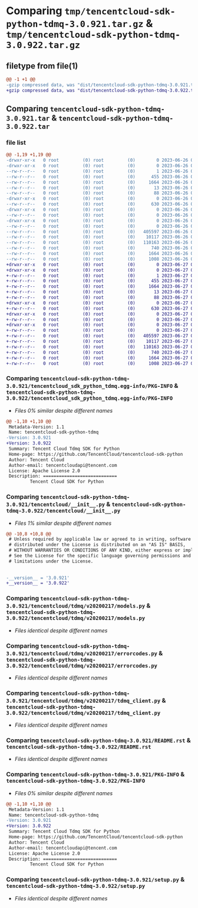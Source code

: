 # Comparing `tmp/tencentcloud-sdk-python-tdmq-3.0.921.tar.gz` & `tmp/tencentcloud-sdk-python-tdmq-3.0.922.tar.gz`

## filetype from file(1)

```diff
@@ -1 +1 @@
-gzip compressed data, was "dist/tencentcloud-sdk-python-tdmq-3.0.921.tar", last modified: Mon Jun 26 00:34:07 2023, max compression
+gzip compressed data, was "dist/tencentcloud-sdk-python-tdmq-3.0.922.tar", last modified: Tue Jun 27 00:34:24 2023, max compression
```

## Comparing `tencentcloud-sdk-python-tdmq-3.0.921.tar` & `tencentcloud-sdk-python-tdmq-3.0.922.tar`

### file list

```diff
@@ -1,19 +1,19 @@
-drwxr-xr-x   0 root         (0) root         (0)        0 2023-06-26 00:34:07.000000 tencentcloud-sdk-python-tdmq-3.0.921/
-drwxr-xr-x   0 root         (0) root         (0)        0 2023-06-26 00:34:07.000000 tencentcloud-sdk-python-tdmq-3.0.921/tencentcloud_sdk_python_tdmq.egg-info/
--rw-r--r--   0 root         (0) root         (0)        1 2023-06-26 00:34:07.000000 tencentcloud-sdk-python-tdmq-3.0.921/tencentcloud_sdk_python_tdmq.egg-info/dependency_links.txt
--rw-r--r--   0 root         (0) root         (0)      455 2023-06-26 00:34:07.000000 tencentcloud-sdk-python-tdmq-3.0.921/tencentcloud_sdk_python_tdmq.egg-info/SOURCES.txt
--rw-r--r--   0 root         (0) root         (0)     1664 2023-06-26 00:34:07.000000 tencentcloud-sdk-python-tdmq-3.0.921/tencentcloud_sdk_python_tdmq.egg-info/PKG-INFO
--rw-r--r--   0 root         (0) root         (0)       13 2023-06-26 00:34:07.000000 tencentcloud-sdk-python-tdmq-3.0.921/tencentcloud_sdk_python_tdmq.egg-info/top_level.txt
--rw-r--r--   0 root         (0) root         (0)       88 2023-06-26 00:34:07.000000 tencentcloud-sdk-python-tdmq-3.0.921/setup.cfg
-drwxr-xr-x   0 root         (0) root         (0)        0 2023-06-26 00:34:07.000000 tencentcloud-sdk-python-tdmq-3.0.921/tencentcloud/
--rw-r--r--   0 root         (0) root         (0)      630 2023-06-26 00:34:07.000000 tencentcloud-sdk-python-tdmq-3.0.921/tencentcloud/__init__.py
-drwxr-xr-x   0 root         (0) root         (0)        0 2023-06-26 00:34:07.000000 tencentcloud-sdk-python-tdmq-3.0.921/tencentcloud/tdmq/
--rw-r--r--   0 root         (0) root         (0)        0 2023-06-26 00:34:07.000000 tencentcloud-sdk-python-tdmq-3.0.921/tencentcloud/tdmq/__init__.py
-drwxr-xr-x   0 root         (0) root         (0)        0 2023-06-26 00:34:07.000000 tencentcloud-sdk-python-tdmq-3.0.921/tencentcloud/tdmq/v20200217/
--rw-r--r--   0 root         (0) root         (0)        0 2023-06-26 00:34:07.000000 tencentcloud-sdk-python-tdmq-3.0.921/tencentcloud/tdmq/v20200217/__init__.py
--rw-r--r--   0 root         (0) root         (0)   405597 2023-06-26 00:34:07.000000 tencentcloud-sdk-python-tdmq-3.0.921/tencentcloud/tdmq/v20200217/models.py
--rw-r--r--   0 root         (0) root         (0)    10117 2023-06-26 00:34:07.000000 tencentcloud-sdk-python-tdmq-3.0.921/tencentcloud/tdmq/v20200217/errorcodes.py
--rw-r--r--   0 root         (0) root         (0)   110163 2023-06-26 00:34:07.000000 tencentcloud-sdk-python-tdmq-3.0.921/tencentcloud/tdmq/v20200217/tdmq_client.py
--rw-r--r--   0 root         (0) root         (0)      740 2023-06-26 00:34:07.000000 tencentcloud-sdk-python-tdmq-3.0.921/README.rst
--rw-r--r--   0 root         (0) root         (0)     1664 2023-06-26 00:34:07.000000 tencentcloud-sdk-python-tdmq-3.0.921/PKG-INFO
--rw-r--r--   0 root         (0) root         (0)     1008 2023-06-26 00:34:07.000000 tencentcloud-sdk-python-tdmq-3.0.921/setup.py
+drwxr-xr-x   0 root         (0) root         (0)        0 2023-06-27 00:34:24.000000 tencentcloud-sdk-python-tdmq-3.0.922/
+drwxr-xr-x   0 root         (0) root         (0)        0 2023-06-27 00:34:24.000000 tencentcloud-sdk-python-tdmq-3.0.922/tencentcloud_sdk_python_tdmq.egg-info/
+-rw-r--r--   0 root         (0) root         (0)        1 2023-06-27 00:34:24.000000 tencentcloud-sdk-python-tdmq-3.0.922/tencentcloud_sdk_python_tdmq.egg-info/dependency_links.txt
+-rw-r--r--   0 root         (0) root         (0)      455 2023-06-27 00:34:24.000000 tencentcloud-sdk-python-tdmq-3.0.922/tencentcloud_sdk_python_tdmq.egg-info/SOURCES.txt
+-rw-r--r--   0 root         (0) root         (0)     1664 2023-06-27 00:34:24.000000 tencentcloud-sdk-python-tdmq-3.0.922/tencentcloud_sdk_python_tdmq.egg-info/PKG-INFO
+-rw-r--r--   0 root         (0) root         (0)       13 2023-06-27 00:34:24.000000 tencentcloud-sdk-python-tdmq-3.0.922/tencentcloud_sdk_python_tdmq.egg-info/top_level.txt
+-rw-r--r--   0 root         (0) root         (0)       88 2023-06-27 00:34:24.000000 tencentcloud-sdk-python-tdmq-3.0.922/setup.cfg
+drwxr-xr-x   0 root         (0) root         (0)        0 2023-06-27 00:34:24.000000 tencentcloud-sdk-python-tdmq-3.0.922/tencentcloud/
+-rw-r--r--   0 root         (0) root         (0)      630 2023-06-27 00:34:24.000000 tencentcloud-sdk-python-tdmq-3.0.922/tencentcloud/__init__.py
+drwxr-xr-x   0 root         (0) root         (0)        0 2023-06-27 00:34:24.000000 tencentcloud-sdk-python-tdmq-3.0.922/tencentcloud/tdmq/
+-rw-r--r--   0 root         (0) root         (0)        0 2023-06-27 00:34:24.000000 tencentcloud-sdk-python-tdmq-3.0.922/tencentcloud/tdmq/__init__.py
+drwxr-xr-x   0 root         (0) root         (0)        0 2023-06-27 00:34:24.000000 tencentcloud-sdk-python-tdmq-3.0.922/tencentcloud/tdmq/v20200217/
+-rw-r--r--   0 root         (0) root         (0)        0 2023-06-27 00:34:24.000000 tencentcloud-sdk-python-tdmq-3.0.922/tencentcloud/tdmq/v20200217/__init__.py
+-rw-r--r--   0 root         (0) root         (0)   405597 2023-06-27 00:34:24.000000 tencentcloud-sdk-python-tdmq-3.0.922/tencentcloud/tdmq/v20200217/models.py
+-rw-r--r--   0 root         (0) root         (0)    10117 2023-06-27 00:34:24.000000 tencentcloud-sdk-python-tdmq-3.0.922/tencentcloud/tdmq/v20200217/errorcodes.py
+-rw-r--r--   0 root         (0) root         (0)   110163 2023-06-27 00:34:24.000000 tencentcloud-sdk-python-tdmq-3.0.922/tencentcloud/tdmq/v20200217/tdmq_client.py
+-rw-r--r--   0 root         (0) root         (0)      740 2023-06-27 00:34:24.000000 tencentcloud-sdk-python-tdmq-3.0.922/README.rst
+-rw-r--r--   0 root         (0) root         (0)     1664 2023-06-27 00:34:24.000000 tencentcloud-sdk-python-tdmq-3.0.922/PKG-INFO
+-rw-r--r--   0 root         (0) root         (0)     1008 2023-06-27 00:34:24.000000 tencentcloud-sdk-python-tdmq-3.0.922/setup.py
```

### Comparing `tencentcloud-sdk-python-tdmq-3.0.921/tencentcloud_sdk_python_tdmq.egg-info/PKG-INFO` & `tencentcloud-sdk-python-tdmq-3.0.922/tencentcloud_sdk_python_tdmq.egg-info/PKG-INFO`

 * *Files 0% similar despite different names*

```diff
@@ -1,10 +1,10 @@
 Metadata-Version: 1.1
 Name: tencentcloud-sdk-python-tdmq
-Version: 3.0.921
+Version: 3.0.922
 Summary: Tencent Cloud Tdmq SDK for Python
 Home-page: https://github.com/TencentCloud/tencentcloud-sdk-python
 Author: Tencent Cloud
 Author-email: tencentcloudapi@tencent.com
 License: Apache License 2.0
 Description: ============================
         Tencent Cloud SDK for Python
```

### Comparing `tencentcloud-sdk-python-tdmq-3.0.921/tencentcloud/__init__.py` & `tencentcloud-sdk-python-tdmq-3.0.922/tencentcloud/__init__.py`

 * *Files 1% similar despite different names*

```diff
@@ -10,8 +10,8 @@
 # Unless required by applicable law or agreed to in writing, software
 # distributed under the License is distributed on an "AS IS" BASIS,
 # WITHOUT WARRANTIES OR CONDITIONS OF ANY KIND, either express or implied.
 # See the License for the specific language governing permissions and
 # limitations under the License.
 
 
-__version__ = '3.0.921'
+__version__ = '3.0.922'
```

### Comparing `tencentcloud-sdk-python-tdmq-3.0.921/tencentcloud/tdmq/v20200217/models.py` & `tencentcloud-sdk-python-tdmq-3.0.922/tencentcloud/tdmq/v20200217/models.py`

 * *Files identical despite different names*

### Comparing `tencentcloud-sdk-python-tdmq-3.0.921/tencentcloud/tdmq/v20200217/errorcodes.py` & `tencentcloud-sdk-python-tdmq-3.0.922/tencentcloud/tdmq/v20200217/errorcodes.py`

 * *Files identical despite different names*

### Comparing `tencentcloud-sdk-python-tdmq-3.0.921/tencentcloud/tdmq/v20200217/tdmq_client.py` & `tencentcloud-sdk-python-tdmq-3.0.922/tencentcloud/tdmq/v20200217/tdmq_client.py`

 * *Files identical despite different names*

### Comparing `tencentcloud-sdk-python-tdmq-3.0.921/README.rst` & `tencentcloud-sdk-python-tdmq-3.0.922/README.rst`

 * *Files identical despite different names*

### Comparing `tencentcloud-sdk-python-tdmq-3.0.921/PKG-INFO` & `tencentcloud-sdk-python-tdmq-3.0.922/PKG-INFO`

 * *Files 0% similar despite different names*

```diff
@@ -1,10 +1,10 @@
 Metadata-Version: 1.1
 Name: tencentcloud-sdk-python-tdmq
-Version: 3.0.921
+Version: 3.0.922
 Summary: Tencent Cloud Tdmq SDK for Python
 Home-page: https://github.com/TencentCloud/tencentcloud-sdk-python
 Author: Tencent Cloud
 Author-email: tencentcloudapi@tencent.com
 License: Apache License 2.0
 Description: ============================
         Tencent Cloud SDK for Python
```

### Comparing `tencentcloud-sdk-python-tdmq-3.0.921/setup.py` & `tencentcloud-sdk-python-tdmq-3.0.922/setup.py`

 * *Files identical despite different names*

